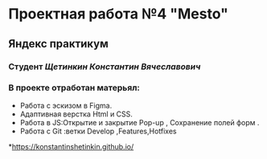 # Проектная работа №4 "Mesto"
## Яндекс практикум
### Студент *Щетинкин Константин Вячеславович*
### В проекте отработан матерьял:
* Работа с эскизом в Figma.
* Адаптивная верстка Html и CSS.
* Работа в JS:Открытие и закрытие Pop-up , Сохранение полей форм .
* Работа с Git :ветки Develop ,Features,Hotfixes

*https://konstantinshetinkin.github.io/
